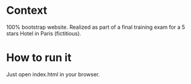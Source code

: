 # Context
100% bootstrap website.
Realized as part of a final training exam for a 5 stars Hotel in Paris (fictitious).

# How to run it
Just open index.html in your browser.